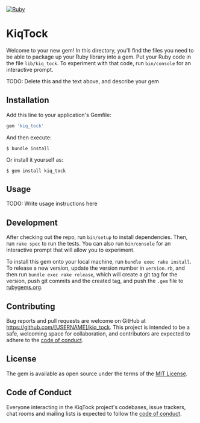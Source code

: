 [![Ruby](https://github.com/gadgetonline/kiq_tock/actions/workflows/main.yml/badge.svg)](https://github.com/gadgetonline/kiq_tock/actions/workflows/main.yml)

# KiqTock

Welcome to your new gem! In this directory, you'll find the files you need to be able to package up your Ruby library into a gem. Put your Ruby code in the file `lib/kiq_tock`. To experiment with that code, run `bin/console` for an interactive prompt.

TODO: Delete this and the text above, and describe your gem

## Installation

Add this line to your application's Gemfile:

```ruby
gem 'kiq_tock'
```

And then execute:

    $ bundle install

Or install it yourself as:

    $ gem install kiq_tock

## Usage

TODO: Write usage instructions here

## Development

After checking out the repo, run `bin/setup` to install dependencies. Then, run `rake spec` to run the tests. You can also run `bin/console` for an interactive prompt that will allow you to experiment.

To install this gem onto your local machine, run `bundle exec rake install`. To release a new version, update the version number in `version.rb`, and then run `bundle exec rake release`, which will create a git tag for the version, push git commits and the created tag, and push the `.gem` file to [rubygems.org](https://rubygems.org).

## Contributing

Bug reports and pull requests are welcome on GitHub at https://github.com/[USERNAME]/kiq_tock. This project is intended to be a safe, welcoming space for collaboration, and contributors are expected to adhere to the [code of conduct](https://github.com/[USERNAME]/kiq_tock/blob/main/CODE_OF_CONDUCT.md).

## License

The gem is available as open source under the terms of the [MIT License](https://opensource.org/licenses/MIT).

## Code of Conduct

Everyone interacting in the KiqTock project's codebases, issue trackers, chat rooms and mailing lists is expected to follow the [code of conduct](https://github.com/[USERNAME]/kiq_tock/blob/main/CODE_OF_CONDUCT.md).
